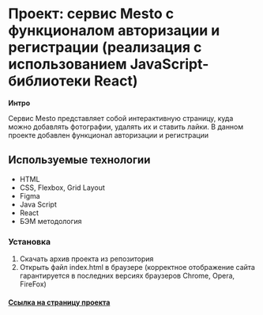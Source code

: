 # Проект: сервис Mesto с функционалом авторизации и регистрации (реализация с использованием JavaScript-библиотеки React)

**Интро**

Сервис Mesto представляет собой интерактивную страницу, куда можно добавлять фотографии, удалять их и ставить лайки.
В данном проекте добавлен функционал авторизации и регистрации

## Используемые технологии
* HTML
* CSS, Flexbox, Grid Layout
* Figma
* Java Script
* React
* БЭМ методология

### Установка

1. Скачать архив проекта из репозитория
2. Открыть файл index.html в браузере (корректное отображение сайта гарантируется в последних версиях браузеров Chrome, Opera, FireFox)

#### [Ссылка на страницу проекта](https://dmitry-lab.github.io/react-mesto-auth/)
